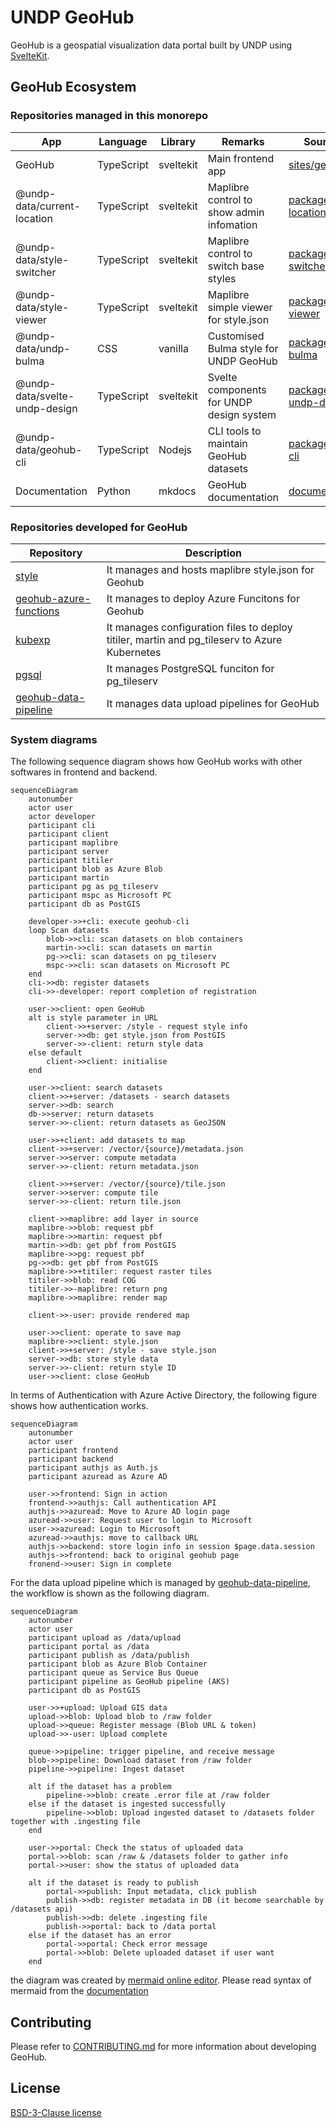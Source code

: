 # UNDP GeoHub

GeoHub is a geospatial visualization data portal built by UNDP using [SvelteKit](https://kit.svelte.dev/).

## GeoHub Ecosystem

### Repositories managed in this monorepo

| App                           | Language   | Library   | Remarks                                   | Source code                                                   |
| ----------------------------- | ---------- | --------- | ----------------------------------------- | ------------------------------------------------------------- |
| GeoHub                        | TypeScript | sveltekit | Main frontend app                         | [sites/geohub](./sites/geohub/)                               |
| @undp-data/current-location   | TypeScript | sveltekit | Maplibre control to show admin infomation | [packages/current-location](./packages/current-location/)     |
| @undp-data/style-switcher     | TypeScript | sveltekit | Maplibre control to switch base styles    | [packages/style-switcher](./packages/style-switcher/)         |
| @undp-data/style-viewer       | TypeScript | sveltekit | Maplibre simple viewer for style.json     | [packages/style-viewer](./packages/style-viewer/)             |
| @undp-data/undp-bulma         | CSS        | vanilla   | Customised Bulma style for UNDP GeoHub    | [packages/undp-bulma](./packages/undp-bulma)                  |
| @undp-data/svelte-undp-design | TypeScript | sveltekit | Svelte components for UNDP design system  | [packages/svelte-undp-design](./packages/svelte-undp-design/) |
| @undp-data/geohub-cli         | TypeScript | Nodejs    | CLI tools to maintain GeoHub datasets     | [packages/geohub-cli](./packages/geohub-cli/)                 |
| Documentation                 | Python     | mkdocs    | GeoHub documentation                      | [documentation](./documentation/)                             |

### Repositories developed for GeoHub

| Repository                                                                    | Description                                                                                  |
| ----------------------------------------------------------------------------- | -------------------------------------------------------------------------------------------- |
| [style](https://github.com/UNDP-Data/style)                                   | It manages and hosts maplibre style.json for Geohub                                          |
| [geohub-azure-functions](https://github.com/UNDP-Data/geohub-azure-functions) | It manages to deploy Azure Funcitons for Geohub                                              |
| [kubexp](https://github.com/UNDP-Data/kubexp)                                 | It manages configuration files to deploy titiler, martin and pg_tileserv to Azure Kubernetes |
| [pgsql](https://github.com/UNDP-Data/pgsql)                                   | It manages PostgreSQL funciton for pg_tileserv                                               |
| [geohub-data-pipeline](https://github.com/UNDP-Data/geohub-data-pipeline)     | It manages data upload pipelines for GeoHub                                                  |

### System diagrams

The following sequence diagram shows how GeoHub works with other softwares in frontend and backend.

```mermaid
sequenceDiagram
    autonumber
    actor user
    actor developer
    participant cli
    participant client
    participant maplibre
    participant server
    participant titiler
    participant blob as Azure Blob
    participant martin
    participant pg as pg_tileserv
    participant mspc as Microsoft PC
    participant db as PostGIS

    developer->>+cli: execute geohub-cli
    loop Scan datasets
        blob->>cli: scan datasets on blob containers
        martin->>cli: scan datasets on martin
        pg->>cli: scan datasets on pg_tileserv
        mspc->>cli: scan datasets on Microsoft PC
    end
    cli->>db: register datasets
    cli->>-developer: report completion of registration

    user->>client: open GeoHub
    alt is style parameter in URL
        client->>+server: /style - request style info
        server->>db: get style.json from PostGIS
        server->>-client: return style data
    else default
        client->>client: initialise
    end

    user->>client: search datasets
    client->>+server: /datasets - search datasets
    server->>db: search
    db->>server: return datasets
    server->>-client: return datasets as GeoJSON

    user->>+client: add datasets to map
    client->>+server: /vector/{source}/metadata.json
    server->>server: compute metadata
    server->>-client: return metadata.json

    client->>+server: /vector/{source}/tile.json
    server->>server: compute tile
    server->>-client: return tile.json

    client->>maplibre: add layer in source
    maplibre->>blob: request pbf
    maplibre->>martin: request pbf
    martin->>db: get pbf from PostGIS
    maplibre->>pg: request pbf
    pg->>db: get pbf from PostGIS
    maplibre->>+titiler: request raster tiles
    titiler->>blob: read COG
    titiler->>-maplibre: return png
    maplibre->>maplibre: render map

    client->>-user: provide rendered map

    user->>client: operate to save map
    maplibre->>client: style.json
    client->>+server: /style - save style.json
    server->>db: store style data
    server->>-client: return style ID
    user->>client: close GeoHub
```

In terms of Authentication with Azure Active Directory, the following figure shows how authentication works.

```mermaid
sequenceDiagram
    autonumber
    actor user
    participant frontend
    participant backend
    participant authjs as Auth.js
    participant azuread as Azure AD

    user->>frontend: Sign in action
    frontend->>authjs: Call authentication API
    authjs->>azuread: Move to Azure AD login page
    azuread->>user: Request user to login to Microsoft
    user->>azuread: Login to Microsoft
    azuread->>authjs: move to callback URL
    authjs->>backend: store login info in session $page.data.session
    authjs->>frontend: back to original geohub page
    fronend->>user: Sign in complete
```

For the data upload pipeline which is managed by [geohub-data-pipeline](https://github.com/UNDP-Data/geohub-data-pipeline), the workflow is shown as the following diagram.

```mermaid
sequenceDiagram
    autonumber
    actor user
    participant upload as /data/upload
    participant portal as /data
    participant publish as /data/publish
    participant blob as Azure Blob Container
    participant queue as Service Bus Queue
    participant pipeline as GeoHub pipeline (AKS)
    participant db as PostGIS

    user->>+upload: Upload GIS data
    upload->>blob: Upload blob to /raw folder
    upload->>queue: Register message (Blob URL & token)
    upload->>-user: Upload complete

    queue->>pipeline: trigger pipeline, and receive message
    blob->>pipeline: Download dataset from /raw folder
    pipeline->>pipeline: Ingest dataset

    alt if the dataset has a problem
        pipeline->>blob: create .error file at /raw folder
    else if the dataset is ingested successfully
        pipeline->>blob: Upload ingested dataset to /datasets folder together with .ingesting file
    end

    user->>portal: Check the status of uploaded data
    portal->>blob: scan /raw & /datasets folder to gather info
    portal->>user: show the status of uploaded data

    alt if the dataset is ready to publish
        portal->>publish: Input metadata, click publish
        publish->>db: register metadata in DB (it become searchable by /datasets api)
        publish->>db: delete .ingesting file
        publish->>portal: back to /data portal
    else if the dataset has an error
        portal->>portal: Check error message
        portal->>blob: Delete uploaded dataset if user want
    end
```

the diagram was created by [mermaid online editor](https://mermaid.live/edit). Please read syntax of mermaid from the [documentation](https://mermaid.js.org/syntax/sequenceDiagram.htm)

## Contributing

Please refer to [CONTRIBUTING.md](./CONTRIBUTING.md) for more information about developing GeoHub.

## License

[BSD-3-Clause license](./LICENSE)

